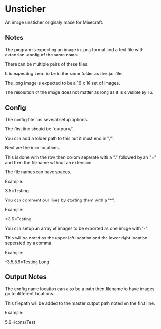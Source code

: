 # Unsticher
An image unsticher originaly made for Minecraft.

## Notes
The program is expecting an image in .png format and a text file with extension .config of the same name.

There can be multiple pairs of these files.

It is expecting them to be in the same folder as the .jar file.

The .png image is expected to be a 16 x 16 set of images.

The resolution of the image does not matter as long as it is divisible by 16.

## Config
The config file has several setup options.

The first line should be "output=/".

You can add a folder path to this but it must end in "/".


Next are the icon locations.

This is done with the row then collom seperate with a "." followed by an "=" and then the filename without an extension.

The file names can have spaces.

Example:

3.5=Testing


You can comment our lines by starting them with a "*".

Example:

*3.5=Testing


You can setup an array of images to be exported as one image with "-".

This will be noted as the upper left location and the lower right location seperated by a comma.

Example:

-3.5,5.6=Testing Long


## Output Notes
The config name location can also be a path then filename to have images go to different locations.

This filepath will be added to the master output path noted on the first line.

Example:

5.6=icons/Test
